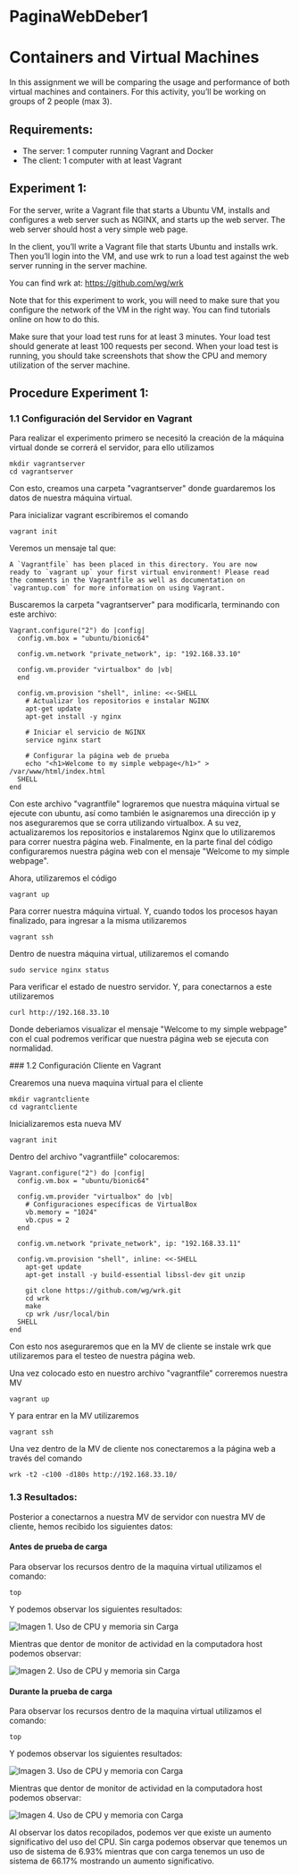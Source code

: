 # PaginaWebDeber1
# Containers and Virtual Machines 
<p>
In this assignment we will be comparing the usage and performance of both virtual machines and containers. For this activity, you’ll be working on groups of 2 people (max 3).
</p>

## Requirements: 
- The server: 1 computer running Vagrant and Docker
- The client: 1 computer with at least Vagrant

## Experiment 1:
<p>
For the server, write a Vagrant file that starts a Ubuntu VM, installs and configures a web server such as NGINX, and starts up the web server. The web server should host a very simple web page.

In the client, you’ll write a Vagrant file that starts Ubuntu and installs wrk. Then you’ll login into the VM, and use wrk to run a load test against the web server running in the server machine.

You can find wrk at: https://github.com/wg/wrk

Note that for this experiment to work, you will need to make sure that you configure the network of the VM in the right way. You can find tutorials online on how to do this.

Make sure that your load test runs for at least 3 minutes. Your load test should generate at least 100 requests per second. When your load test is running, you should take screenshots that show the CPU and memory utilization of the server machine.
</p>

## Procedure Experiment 1:
### 1.1 Configuración del Servidor en Vagrant

<p>
Para realizar el experimento primero se necesitó la creación de la máquina virtual donde se correrá el servidor, para ello utilizamos 
</p>

````
mkdir vagrantserver
cd vagrantserver
````

<p>
Con esto, creamos una carpeta "vagrantserver" donde guardaremos los datos de nuestra máquina virtual.

Para inicializar vagrant escribiremos el comando 
</p>

````
vagrant init
````

<p>
Veremos un mensaje tal que:
</p>

````
A `Vagrantfile` has been placed in this directory. You are now
ready to `vagrant up` your first virtual environment! Please read
the comments in the Vagrantfile as well as documentation on
`vagrantup.com` for more information on using Vagrant.
````

<p>
Buscaremos la carpeta "vagrantserver" para modificarla, terminando con este archivo:
</p>

````
Vagrant.configure("2") do |config|
  config.vm.box = "ubuntu/bionic64" 

  config.vm.network "private_network", ip: "192.168.33.10"  

  config.vm.provider "virtualbox" do |vb|
  end

  config.vm.provision "shell", inline: <<-SHELL
    # Actualizar los repositorios e instalar NGINX
    apt-get update
    apt-get install -y nginx

    # Iniciar el servicio de NGINX
    service nginx start

    # Configurar la página web de prueba
    echo "<h1>Welcome to my simple webpage</h1>" > /var/www/html/index.html
  SHELL
end
````

<p>
Con este archivo "vagrantfile" lograremos que nuestra máquina virtual se ejecute con ubuntu, así como también le asignaremos una dirección ip y nos aseguraremos que se corra utilizando virtualbox. 
A su vez, actualizaremos los repositorios e instalaremos Nginx que lo utilizaremos para correr nuestra página web. Finalmente, en la parte final del código configuraremos nuestra página web con el mensaje "Welcome to my simple webpage".
</p>

<p>
Ahora, utilizaremos el código 
</p>

````
vagrant up
````

<p>
Para correr nuestra máquina virtual. 
Y, cuando todos los procesos hayan finalizado, para ingresar a la misma utilizaremos 
</p>

````
vagrant ssh
````

<p>
Dentro de nuestra máquina virtual, utilizaremos el comando
</p>

````
sudo service nginx status
````

<p>
Para verificar el estado de nuestro servidor. Y, para conectarnos a este utilizaremos 
</p>

````
curl http://192.168.33.10
````

<p>
Donde deberiamos visualizar el mensaje "Welcome to my simple webpage" con el cual podremos verificar que nuestra página web se ejecuta con normalidad.
</p>
### 1.2 Configuración Cliente en Vagrant

<p>
Crearemos una nueva maquina virtual para el cliente
</p>

````
mkdir vagrantcliente
cd vagrantcliente
````

<p>
Inicializaremos esta nueva MV
</p>

````
vagrant init
````

<p>
Dentro del archivo "vagrantfiile" colocaremos: 
</p>

````
Vagrant.configure("2") do |config|
  config.vm.box = "ubuntu/bionic64" 

  config.vm.provider "virtualbox" do |vb|
    # Configuraciones específicas de VirtualBox
    vb.memory = "1024"  
    vb.cpus = 2         
  end

  config.vm.network "private_network", ip: "192.168.33.11"
  
  config.vm.provision "shell", inline: <<-SHELL
    apt-get update
    apt-get install -y build-essential libssl-dev git unzip

    git clone https://github.com/wg/wrk.git
    cd wrk
    make
    cp wrk /usr/local/bin
  SHELL
end
````

<p>
Con esto nos aseguraremos que en la MV de cliente se instale wrk que utilizaremos para el testeo de nuestra página web.
</p>

<p>
Una vez colocado esto en nuestro archivo "vagrantfile" correremos nuestra MV
</p>

````
vagrant up
````

<p>
Y para entrar en la MV utilizaremos 
</p>

````
vagrant ssh
````

<p>
Una vez dentro de la MV de cliente nos conectaremos a la página web a través del comando 
</p>

````
wrk -t2 -c100 -d180s http://192.168.33.10/
````

### 1.3 Resultados:

<p>
Posterior a conectarnos a nuestra MV de servidor con nuestra MV de cliente, hemos recibido los siguientes datos:
</p>

#### Antes de prueba de carga
<p>
Para observar los recursos dentro de la maquina virtual utilizamos el comando:
</p>

````
top
````

<p>
Y podemos observar los siguientes resultados:
</p>

![Imagen 1. Uso de CPU y memoria sin Carga](https://github.com/AndresProano/PaginaWebDeber1/blob/main/CapturasVagrant%20/Sin%20carga%20vagrant.png)

<p>
Mientras que dentor de monitor de actividad en la computadora host podemos observar:
</p>

![Imagen 2. Uso de CPU y memoria sin Carga](https://github.com/AndresProano/PaginaWebDeber1/blob/main/CapturasVagrant%20/Sin%20carga.png)

#### Durante la prueba de carga 

<p>
Para observar los recursos dentro de la maquina virtual utilizamos el comando:
</p>

````
top
````

<p>
Y podemos observar los siguientes resultados:
</p>

![Imagen 3. Uso de CPU y memoria con Carga](https://github.com/AndresProano/PaginaWebDeber1/blob/main/CapturasVagrant%20/Con%20carga.png)

<p>
Mientras que dentor de monitor de actividad en la computadora host podemos observar:
</p>

![Imagen 4. Uso de CPU y memoria con Carga](https://github.com/AndresProano/PaginaWebDeber1/blob/main/CapturasVagrant%20/Con%20carga%20vagrant.png)

<p>
Al observar los datos recopilados, podemos ver que existe un aumento significativo del uso del CPU. Sin carga podemos observar que tenemos un uso de sistema de 6.93% mientras que con carga tenemos un uso de sistema de 66.17% mostrando un aumento significativo.
</p>
